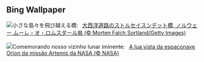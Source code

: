## Bing Wallpaper
![](https://www.bing.com/th?id=OHR.BridgeNorway_JA-JP8975329344_UHD.jpg&w=1000)小さな島々を飛び越える橋:&nbsp;&ensp;[大西洋道路のストルセイスンデット橋, ノルウェー ムーレ・オ・ロムスダール県 (© Morten Falch Sortland/Getty Images)](https://www.bing.com/th?id=OHR.BridgeNorway_JA-JP8975329344_UHD.jpg)
<br><br/>
![](https://www.bing.com/th?id=OHR.MoonDayArtemis_PT-BR4775427862_UHD.jpg&w=1000)Comemorando nosso vizinho lunar iminente:&nbsp;&ensp;[A lua vista da espaçonave Orion da missão Artemis da NASA  (© NASA)](https://www.bing.com/th?id=OHR.MoonDayArtemis_PT-BR4775427862_UHD.jpg)
<br><br/>
